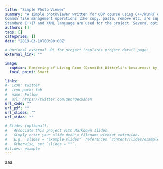 ```yaml
---
title: "Simple Photo Viewer"
summary: "A simple photoviewer written for OOP course using C++/WinRT deployed at Universal Windows Platform.
Common file management operations like copy, paste, remove etc. are supported.
Standard C++17 and XAML language are used for the project. Several optimization techniques are employed to provide the user with a smooth interaction when previewing large image files."
authors: []
tags: []
categories: []
date: "2019-03-10T00:00:00Z"

# Optional external URL for project (replaces project detail page).
external_link: ""

image:
  caption: Rendering of Living-Room (Benedikt Bitterli's Resources) by Colvillea
  focal_point: Smart

links:
#- icon: twitter
#  icon_pack: fab
#  name: Follow
#  url: https://twitter.com/georgecushen
url_code: ""
url_pdf: ""
url_slides: ""
url_video: ""

# Slides (optional).
#   Associate this project with Markdown slides.
#   Simply enter your slide deck's filename without extension.
#   E.g. `slides = "example-slides"` references `content/slides/example-slides.md`.
#   Otherwise, set `slides = ""`.
#slides: example
---
```


aaa